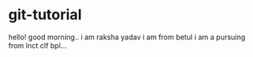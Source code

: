 # git-tutorial
hello! good morning..
i am raksha yadav 
i am from betul
i am a pursuing from lnct clf bpl...
